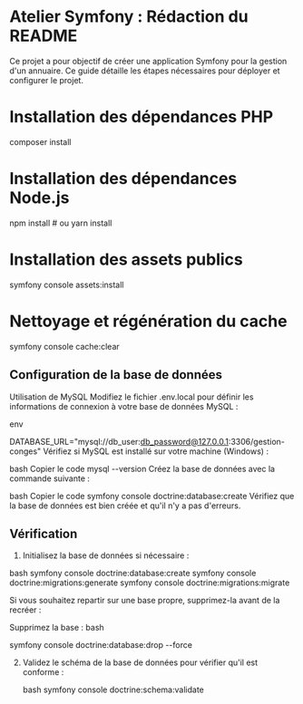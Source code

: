 
# Atelier Symfony : Rédaction du README

Ce projet a pour objectif de créer une application Symfony pour la gestion d'un annuaire. Ce guide détaille les étapes nécessaires pour déployer et configurer le projet.

# Installation des dépendances PHP
composer install

# Installation des dépendances Node.js
npm install # ou yarn install

# Installation des assets publics
symfony console assets:install

# Nettoyage et régénération du cache
symfony console cache:clear



## Configuration de la base de données
Utilisation de MySQL
Modifiez le fichier .env.local pour définir les informations de connexion à votre base de données MySQL :

env

DATABASE_URL="mysql://db_user:db_password@127.0.0.1:3306/gestion-conges"
Vérifiez si MySQL est installé sur votre machine (Windows) :

bash
Copier le code
mysql --version
Créez la base de données avec la commande suivante :

bash
Copier le code
symfony console doctrine:database:create
Vérifiez que la base de données est bien créée et qu'il n'y a pas d'erreurs.


## Vérification

1. Initialisez la base de données si nécessaire :

bash
 symfony console doctrine:database:create
symfony console doctrine:migrations:generate
 symfony console doctrine:migrations:migrate
 

Si vous souhaitez repartir sur une base propre, supprimez-la avant de la recréer :

Supprimez la base :
bash

symfony console doctrine:database:drop --force

2. Validez le schéma de la base de données pour vérifier qu'il est conforme :

   bash
    symfony console doctrine:schema:validate
   
